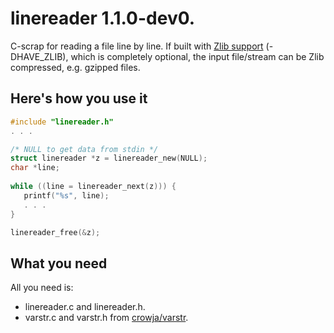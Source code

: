 # linereader 1.1.0-dev0.

C-scrap for reading a file line by line. If built with
[Zlib support](https://www.zlib.net/) (-DHAVE\_ZLIB), which is
completely optional, the input file/stream can be Zlib compressed,
e.g. gzipped files.

## Here's how you use it

```c
#include "linereader.h"
. . .

/* NULL to get data from stdin */
struct linereader *z = linereader_new(NULL);
char *line;
      
while ((line = linereader_next(z))) {
   printf("%s", line);
   . . .
}

linereader_free(&z);
```

## What you need

All you need is:

* linereader.c and linereader.h.
* varstr.c and varstr.h from [crowja/varstr](https://github.com/crowja/varstr).
